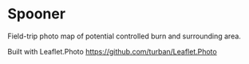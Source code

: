 # Spooner

Field-trip photo map of potential controlled burn and surrounding area.

Built with Leaflet.Photo https://github.com/turban/Leaflet.Photo

